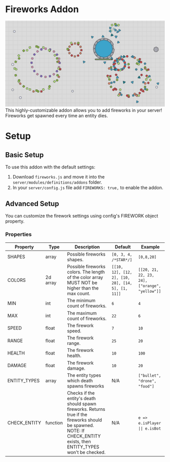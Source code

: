# Fireworks Addon
![fireworks image](https://github.com/P-R-2000/aps-plus-plus-addons/blob/main/fireworks/image.jpg?raw=true)
This highly-customizable addon allows you to add fireworks in your server!
Fireworks get spawned every time an entity dies.
# Setup
## Basic Setup
To use this addon with the default settings:
1. Download `fireworks.js` and move it into the `server/modules/definitions/addons` folder.
2. In your `server/config.js` file add `FIREWORKS: true,` to enable the addon.
## Advanced Setup
You can customize the firework settings using config's FIREWORK object property.
### Properties
| Property     | Type     | Description                                                                                                                                                             | Default                                           | Example                                        |
|--------------|----------|-------------------------------------------------------------------------------------------------------------------------------------------------------------------------|---------------------------------------------------|------------------------------------------------|
| SHAPES       | array    | Possible fireworks shapes.                                                                                                                                              | `[0, 3, 4, /*STAR*/]`                             | `[0,8,20]`                                     |
| COLORS       | 2d array | Possible fireworks colors. The length of the color array MUST NOT be higher than the max count.                                                                         | `[[10, 12], [12, 2], [10, 28], [14, 5], [1, 11]]` | `[[20, 21, 22, 23, 24], ["orange", "yellow"]]` |
| MIN          | int      | The minimum count of fireworks.                                                                                                                                         | `6`                                               | `4`                                            |
| MAX          | int      | The maximum count of fireworks.                                                                                                                                         | `22`                                              | `6`                                            |
| SPEED        | float    | The firework speed.                                                                                                                                                     | `7`                                               | `10`                                           |
| RANGE        | float    | The firework range.                                                                                                                                                     | `25`                                              | `20`                                           |
| HEALTH       | float    | The firework health.                                                                                                                                                    | `10`                                              | `100`                                          |
| DAMAGE       | float    | The firework damage.                                                                                                                                                    | `10`                                              | `20`                                           |
| ENTITY_TYPES | array    | The entity types which death spawns fireworks                                                                                                                           | N/A                                               | `["bullet", "drone", "food"]`                  |
| CHECK_ENTITY | function | Checks if the entity's death should spawn fireworks. Returns true if the fireworks should be spawned. NOTE: If CHECK_ENTITY exists, then ENTITY_TYPES won't be checked. | N/A                                               | `e => e.isPlayer \|\| e.isBot`                 |
